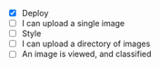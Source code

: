 - [x] Deploy
- [ ] I can upload a single image
- [ ] Style
- [ ] I can upload a directory of images
- [ ] An image is viewed, and classified